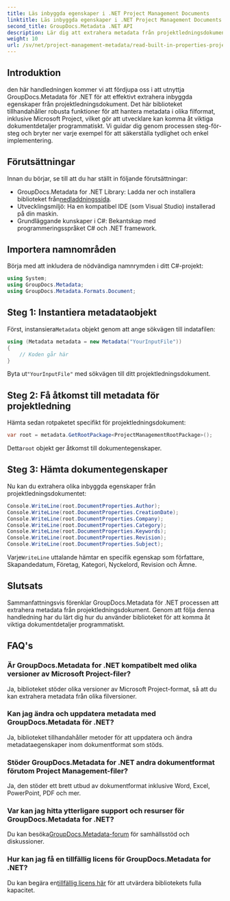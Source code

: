 ```yaml
---
title: Läs inbyggda egenskaper i .NET Project Management Documents
linktitle: Läs inbyggda egenskaper i .NET Project Management Documents
second_title: GroupDocs.Metadata .NET API
description: Lär dig att extrahera metadata från projektledningsdokument med hjälp av GroupDocs.Metadata för .NET. Förbättra dina dokumentbehandlingsmöjligheter.
weight: 10
url: /sv/net/project-management-metadata/read-built-in-properties-project-management-documents/
---
```

## Introduktion
den här handledningen kommer vi att fördjupa oss i att utnyttja GroupDocs.Metadata för .NET för att effektivt extrahera inbyggda egenskaper från projektledningsdokument. Det här biblioteket tillhandahåller robusta funktioner för att hantera metadata i olika filformat, inklusive Microsoft Project, vilket gör att utvecklare kan komma åt viktiga dokumentdetaljer programmatiskt. Vi guidar dig genom processen steg-för-steg och bryter ner varje exempel för att säkerställa tydlighet och enkel implementering.
## Förutsättningar
Innan du börjar, se till att du har ställt in följande förutsättningar:
-  GroupDocs.Metadata for .NET Library: Ladda ner och installera biblioteket från[nedladdningssida](https://releases.groupdocs.com/metadata/net/).
- Utvecklingsmiljö: Ha en kompatibel IDE (som Visual Studio) installerad på din maskin.
- Grundläggande kunskaper i C#: Bekantskap med programmeringsspråket C# och .NET framework.

## Importera namnområden
Börja med att inkludera de nödvändiga namnrymden i ditt C#-projekt:
```csharp
using System;
using GroupDocs.Metadata;
using GroupDocs.Metadata.Formats.Document;
```
## Steg 1: Instantiera metadataobjekt
 Först, instansiera`Metadata` objekt genom att ange sökvägen till indatafilen:
```csharp
using (Metadata metadata = new Metadata("YourInputFile"))
{
    // Koden går här
}
```
 Byta ut`"YourInputFile"` med sökvägen till ditt projektledningsdokument.
## Steg 2: Få åtkomst till metadata för projektledning
Hämta sedan rotpaketet specifikt för projektledningsdokument:
```csharp
var root = metadata.GetRootPackage<ProjectManagementRootPackage>();
```
Detta`root` objekt ger åtkomst till dokumentegenskaper.
## Steg 3: Hämta dokumentegenskaper
Nu kan du extrahera olika inbyggda egenskaper från projektledningsdokumentet:
```csharp
Console.WriteLine(root.DocumentProperties.Author);
Console.WriteLine(root.DocumentProperties.CreationDate);
Console.WriteLine(root.DocumentProperties.Company);
Console.WriteLine(root.DocumentProperties.Category);
Console.WriteLine(root.DocumentProperties.Keywords);
Console.WriteLine(root.DocumentProperties.Revision);
Console.WriteLine(root.DocumentProperties.Subject);
```
 Varje`WriteLine` uttalande hämtar en specifik egenskap som författare, Skapandedatum, Företag, Kategori, Nyckelord, Revision och Ämne.

## Slutsats
Sammanfattningsvis förenklar GroupDocs.Metadata för .NET processen att extrahera metadata från projektledningsdokument. Genom att följa denna handledning har du lärt dig hur du använder biblioteket för att komma åt viktiga dokumentdetaljer programmatiskt.

## FAQ's
### Är GroupDocs.Metadata for .NET kompatibelt med olika versioner av Microsoft Project-filer?
Ja, biblioteket stöder olika versioner av Microsoft Project-format, så att du kan extrahera metadata från olika filversioner.
### Kan jag ändra och uppdatera metadata med GroupDocs.Metadata för .NET?
Ja, biblioteket tillhandahåller metoder för att uppdatera och ändra metadataegenskaper inom dokumentformat som stöds.
### Stöder GroupDocs.Metadata for .NET andra dokumentformat förutom Project Management-filer?
Ja, den stöder ett brett utbud av dokumentformat inklusive Word, Excel, PowerPoint, PDF och mer.
### Var kan jag hitta ytterligare support och resurser för GroupDocs.Metadata for .NET?
 Du kan besöka[GroupDocs.Metadata-forum](https://forum.groupdocs.com/c/metadata/14) för samhällsstöd och diskussioner.
### Hur kan jag få en tillfällig licens för GroupDocs.Metadata for .NET?
 Du kan begära en[tillfällig licens här](https://purchase.groupdocs.com/temporary-license/) för att utvärdera bibliotekets fulla kapacitet.